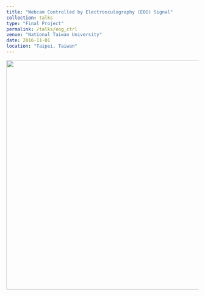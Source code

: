 ```yaml
---
title: "Webcam Controlled by Electrooculography (EOG) Signal"
collection: talks
type: "Final Project"
permalink: /talks/eog_ctrl
venue: "National Taiwan University"
date: 2016-11-01
location: "Taipei, Taiwan"
---
```


<img src='/images/eog_ctrl.jpg' width='600' > <br>

<!--This is a description of your talk, which is a markdown files that can be all markdown-ified like any other post. Yay markdown!-->
